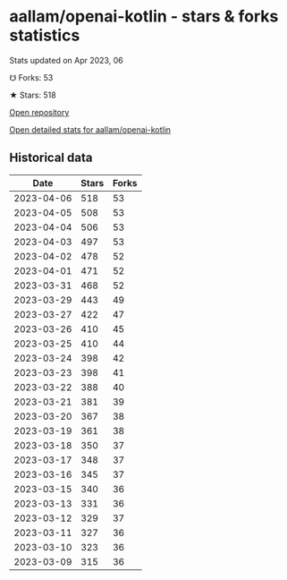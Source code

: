 # aallam/openai-kotlin - stars & forks statistics

Stats updated on Apr 2023, 06

☋ Forks: 53

★ Stars: 518

[Open repository](https://github.com/aallam/openai-kotlin)

[Open detailed stats for aallam/openai-kotlin](https://reviewgithub.com/rep/aallam/openai-kotlin)

## Historical data
| Date | Stars | Forks |
|------|-------|-------|
| 2023-04-06 | 518 | 53 | 
| 2023-04-05 | 508 | 53 | 
| 2023-04-04 | 506 | 53 | 
| 2023-04-03 | 497 | 53 | 
| 2023-04-02 | 478 | 52 | 
| 2023-04-01 | 471 | 52 | 
| 2023-03-31 | 468 | 52 | 
| 2023-03-29 | 443 | 49 | 
| 2023-03-27 | 422 | 47 | 
| 2023-03-26 | 410 | 45 | 
| 2023-03-25 | 410 | 44 | 
| 2023-03-24 | 398 | 42 | 
| 2023-03-23 | 398 | 41 | 
| 2023-03-22 | 388 | 40 | 
| 2023-03-21 | 381 | 39 | 
| 2023-03-20 | 367 | 38 | 
| 2023-03-19 | 361 | 38 | 
| 2023-03-18 | 350 | 37 | 
| 2023-03-17 | 348 | 37 | 
| 2023-03-16 | 345 | 37 | 
| 2023-03-15 | 340 | 36 | 
| 2023-03-13 | 331 | 36 | 
| 2023-03-12 | 329 | 37 | 
| 2023-03-11 | 327 | 36 | 
| 2023-03-10 | 323 | 36 | 
| 2023-03-09 | 315 | 36 | 

